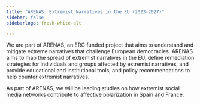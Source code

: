```yaml
---
title: "ARENAS: Extremist Narratives in the EU (2023-2027)"
sidebar: false
sidebarlogo: fresh-white-alt

---
```



We are part of ARENAS, an ERC funded project that aims to understand and mitigate extreme narratives that challenge European democracies. ARENAS aims to map the spread of extremist narratives in the EU, define remediation strategies for individuals and groups affected by extremist narratives, and provide educational and institutional tools, and policy recommendations to help counter extremist narratives.

As part of ARENAS, we will be leading studies on how extremist social media networks contribute to affective polarization in Spain and France.